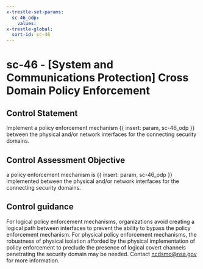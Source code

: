 ```yaml
---
x-trestle-set-params:
  sc-46_odp:
    values:
x-trestle-global:
  sort-id: sc-46
---
```


# sc-46 - \[System and Communications Protection\] Cross Domain Policy Enforcement

## Control Statement

Implement a policy enforcement mechanism {{ insert: param, sc-46_odp }} between the physical and/or network interfaces for the connecting security domains.

## Control Assessment Objective

a policy enforcement mechanism is {{ insert: param, sc-46_odp }} implemented between the physical and/or network interfaces for the connecting security domains.

## Control guidance

For logical policy enforcement mechanisms, organizations avoid creating a logical path between interfaces to prevent the ability to bypass the policy enforcement mechanism. For physical policy enforcement mechanisms, the robustness of physical isolation afforded by the physical implementation of policy enforcement to preclude the presence of logical covert channels penetrating the security domain may be needed. Contact [ncdsmo@nsa.gov](mailto:ncdsmo@nsa.gov) for more information.

